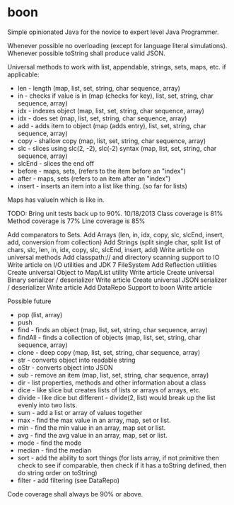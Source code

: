 boon
====

Simple opinionated Java for the novice to expert level Java Programmer.

Whenever possible no overloading (except for language literal simulations).
Whenever possible toString shall produce valid JSON.

Universal methods to work with list, appendable, strings, sets, maps, etc. if applicable:

* len   - length (map, list, set, string, char sequence, array)
* in    - checks if value is in (map (checks for key), list, set, string, char sequence, array)
* idx   - indexes object (map, list, set, string, char sequence, array)
* idx   - does set (map, list, set, string, char sequence, array)
* add   - adds item to object (map (adds entry), list, set, string, char sequence, array)
* copy  - shallow copy (map, list, set, string, char sequence, array)
* slc   - slices using slc(2, -2), slc(-2) syntax (map, list, set, string, char sequence, array)
* slcEnd - slices the end off
* before - maps, sets, (refers to the item before an "index")
* after - maps, sets (refers to an item after an "index")
* insert - inserts an item into a list like thing. (so far for lists)

Maps has valueIn which is like in.

TODO:
Bring unit tests back up to 90%.
10/18/2013
Class coverage is 81%
Method coverage is 77%
Line coverage is 85%

Add comparators to Sets.
Add Arrays (len, in, idx, copy, slc, slcEnd, insert, add, conversion from collection)
Add Strings (split single char, split list of chars, slc, len, in, idx, copy, slc, slcEnd, insert, add)
Write article on universal methods
Add classpath:// and directory scanning support to IO
Write article on I/O utilities and JDK 7 FileSystem
Add Reflection utilities
Create universal Object to Map/List utility
Write article
Create universal Binary serializer / deserializer
Write article
Create universal JSON serializer / deserializer
Write article
Add DataRepo Support to boon
Write article




Possible future
* pop (list, array)
* push
* find - finds an object (map, list, set, string, char sequence, array)
* findAll - finds a collection of objects (map, list, set, string, char sequence, array)
* clone - deep copy (map, list, set, string, char sequence, array)
* str - converts object into readable string
* oStr - converts object into JSON
* sub - remove an item (map, list, set, string, char sequence, array)
* dir - list properties, methods and other information about a class
* dice - like slice but creates lists of lists or arrays of arrays, etc.
* divide - like dice but different - divide(2, list) would break up the list evenly into two lists.
* sum - add a list or array of values together
* max - find the max value in an array, map, set or list.
* min - find the min value in an array, map set or list.
* avg - find the avg value in an array, map, set or list.
* mode - find the mode
* median - find the median
* sort - add the ability to sort things (for lists array, if not primitive then
               check to see if comparable, then check if it has a toString defined,
               then do string order on toString)
* filter - add filtering (see DataRepo)


Code coverage shall always be 90% or above.
